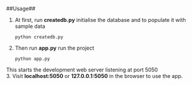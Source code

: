 
##Usage##

1. At first, run **createdb.py** initialise the database and to populate it with sample data  
	```
	python createdb.py  
	```
2. Then run **app.py** run the project  
	```
	python app.py  
	```  
 This starts the development web server listening at port 5050  
3. Visit **localhost:5050** or **127.0.0.1:5050** in the browser to use the app.
